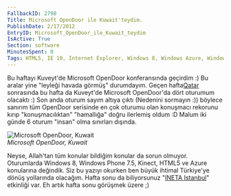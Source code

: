 ```yaml
---
FallbackID: 2798
Title: Microsoft OpenDoor ile Kuwait'teydim.
PublishDate: 2/17/2012
EntryID: Microsoft_OpenDoor_ile_Kuwait_teydim
IsActive: True
Section: software
MinutesSpent: 0
Tags: HTML5, IE 10, Internet Explorer, Windows 8, Windows Azure, Windows Phone, Windows Phone 7.5
---
```

Bu haftayı Kuveyt'de Microsoft OpenDoor konferansında geçirdim :) Bu
aralar yine "leyleği havada görmüş" durumdayım. Geçen
hafta[Qatar](http://daron.yondem.com/tr/post/Qatarda_Microsoft_OpenDoor_2012)
sonrasında bu hafta da Kuveyt'de Microsoft OpenDoor'da dört oturumum
olacaktı :) Son anda oturum sayım altıya çıktı (Nedenini sormayın :))
böylece sanırım tüm OpenDoor serisinde en çok oturumu olan konuşmacı
rekorunu kırıp "konuşmacılıktan" "hamallığa" doğru ilerlemiş oldum :D
Malum iki günde 6 oturum "insan" olma sınırları dışında.

![Microsoft OpenDoor,
Kuwait](http://cdn.daron.yondem.com/assets/2798/kuwait_opendoor.jpg)\
*Microsoft OpenDoor, Kuwait*

Neyse, Allah'tan tüm konular bildiğim konular da sorun olmuyor.
Oturumlarda Windows 8, Windows Phone 7.5, Kinect, HTML5 ve Azure
konularına değindik. Siz bu yazıyı okurken ben büyük ihtimal Türkiye'ye
dönüş yollarında olacağım. Hafta sonu da biliyorsunuz "[INETA
Istanbul](http://daron.yondem.com/tr/post/INETA_Istanbul_Subat2012)"
etkinliği var. Eh artık hafta sonu görüşmek üzere ;)


